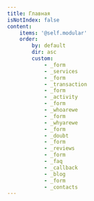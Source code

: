 ```yaml
---
title: Главная
isNotIndex: false
content:
    items: '@self.modular'
    order:
        by: default
        dir: asc
        custom:
            - _form
            - _services
            - _form
            - _transaction
            - _form
            - _activity
            - _form
            - _whoarewe
            - _form
            - _whyarewe
            - _form
            - _doubt
            - _form
            - _reviews
            - _form
            - _faq
            - _callback
            - _blog
            - _form
            - _contacts
---
```


